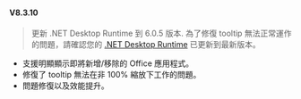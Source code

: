 #### V8.3.10

> 更新 .NET Desktop Runtime 到 6.0.5 版本.
> 為了修復 tooltip 無法正常運作的問題，請確認您的 [.NET Desktop Runtime](https://dotnet.microsoft.com/en-us/download/dotnet/6.0) 已更新到最新版本。

- 支援明顯顯示即將新增/移除的 Office 應用程式。
- 修復了 tooltip 無法在非 100% 縮放下工作的問題。
- 問題修復以及效能提升。

